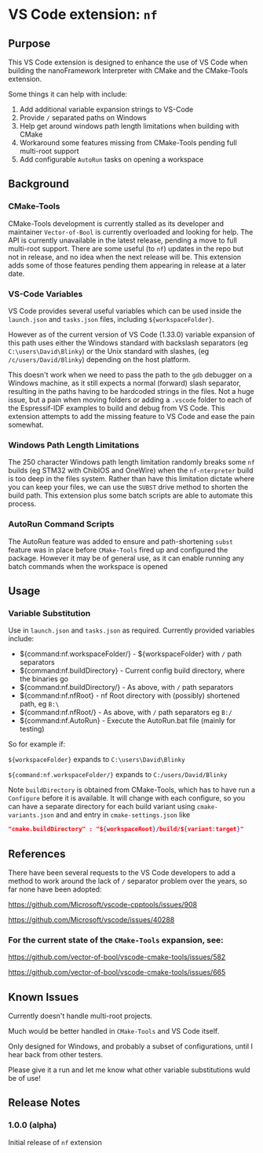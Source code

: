 

# VS Code extension: `nf`

## Purpose

This VS Code extension is designed to enhance the use of VS Code 
when building the nanoFramework Interpreter with CMake and the CMake-Tools extension.

Some things it can help with include: 
1. Add additional variable expansion strings to VS-Code
2. Provide `/` separated paths on Windows
3. Help get around windows path length limitations when building with CMake
4. Workaround some features missing from CMake-Tools pending full multi-root support
5. Add configurable `AutoRun` tasks on opening a workspace

## Background

### CMake-Tools
CMake-Tools development is currently stalled as its developer and maintainer `Vector-of-Bool` is currently overloaded and looking for help. The API is currently unavailable in the latest release, pending a move to full multi-root support. There are some useful (to `nf`) updates in the repo but not in release, and no idea when the next release will be.
This extension adds some of those features pending them appearing in release at a later date.

### VS-Code Variables

VS Code provides several useful variables which can be used inside the `launch.json` and `tasks.json` files, including `${workspaceFolder}`.

However as of the current version of VS Code (1.33.0) variable expansion of this path uses either the Windows standard with backslash separators (eg `C:\users\David\Blinky`) or the Unix standard with slashes, (eg `/c/users/David/Blinky`) depending on the host platform.

This doesn't work when we need to pass the path to the `gdb` debugger on a Windows machine, as it still expects a normal (forward) slash separator, resulting in the paths having to be hardcoded strings in the files.
Not a huge issue, but a pain when moving folders or adding a `.vscode` folder to each of the Espressif-IDF examples to build and debug from VS Code.
This extension attempts to add the missing feature to VS Code and ease the pain somewhat.

### Windows Path Length Limitations
The 250 character Windows path length limitation randomly breaks some `nf` builds (eg STM32 with ChibIOS and OneWire) when the `nf-nterpreter` build is too deep in the files system. Rather than have this limitation dictate where you can keep your files, we can use the `SUBST` drive method to shorten the build path. This extension plus some batch scripts are able to automate this process.

### AutoRun Command Scripts
The AutoRun feature was added to ensure and path-shortening `subst` feature was in place before `CMake-Tools` fired up and configured the package. However  it may be of general use, as it can enable running any batch commands when the workspace is opened

## Usage

### Variable Substitution
Use in `launch.json` and `tasks.json` as required. Currently provided variables include:

* ${command:nf.workspaceFolder/} - ${workspaceFolder} with `/` path separators
* ${command:nf.buildDirectory} - Current config build directory, where the binaries go
* ${command:nf.buildDirectory/} - As above, with `/` path separators
* ${command:nf.nfRoot} - nf Root directory with (possibly) shortened path, eg `B:\`
* ${command:nf.nfRoot/} - As above, with `/` path separators eg `B:/`
* ${command:nf.AutoRun} - Execute the AutoRun.bat file (mainly for testing)


 So for example if:

`${workspaceFolder}` expands to  `C:\users\David\Blinky`

`${command:nf.workspaceFolder/}` expands to  `C:/users/David/Blinky`

Note `buildDirectory` is obtained from CMake-Tools, which has to have run a `Configure` before it is available. It will change with each configure, so you can have a separate directory for each build variant using `cmake-variants.json` and and entry in `cmake-settings.json` like 
```json
"cmake.buildDirectory" : "${workspaceRoot}/build/${variant:target}"
```

## References

There have been several requests to the VS Code developers to add a method to work around the lack of `/` separator problem over the years, so far none have been adopted:


https://github.com/Microsoft/vscode-cpptools/issues/908

https://github.com/Microsoft/vscode/issues/40288

### For the current state of the `CMake-Tools` expansion, see:

https://github.com/vector-of-bool/vscode-cmake-tools/issues/582

https://github.com/vector-of-bool/vscode-cmake-tools/issues/665

## Known Issues

Currently doesn't handle multi-root projects.

Much would be better handled in `CMake-Tools` and VS Code itself.

Only designed for Windows, and probably a subset of configurations, until I hear back from other testers.

Please give it a run and let me know what other variable substitutions wuld be of use!

## Release Notes


### 1.0.0 (alpha)

Initial release of `nf` extension

